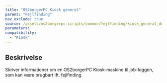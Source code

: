 ```yaml
---
title: "OS2borgerPC Kiosk generel"
parent: "Fejlfinding"
nav_exclude: true
source: /assets/os2borgerpc-scripts/common/fejlfinding/kiosk_general_debug.sh
parameters:
compatibility:
  - "Kiosk"
---
```


## Beskrivelse
Skriver informationer om en OS2borgerPC Kiosk-maskine til job-loggen, som kan være brugbart ift. fejlfinding.
